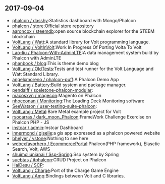 ## 2017-09-04

* [phalcon / dasshy](https://github.com/phalcon/dasshy):Statistics dashboard with Mongo/Phalcon
* [phalcon / store](https://github.com/phalcon/store):Official store repository
* [aaroncox / steemdb](https://github.com/aaroncox/steemdb):open source blockchain explorer for the STEEM blockchain
* [VoltLang / Watt](https://github.com/VoltLang/Watt):A standard library for Volt programming language.
* [VoltLang / VoltInVolt](https://github.com/VoltLang/VoltInVolt):Work In Progress Of Porting Volta To Volt
* [Lao-liu / Phalcon-With-AdminLTE](https://github.com/Lao-liu/Phalcon-With-AdminLTE):A data management system build by Phalcon with AdminLTE
* [phanbook / blog](https://github.com/phanbook/blog):This is theme demo blog
* [VoltLang / OldTests](https://github.com/VoltLang/OldTests):Tests and test runner for the Volt Language and Watt Standard Library.
* [angelxmoreno / phalcon-puff](https://github.com/angelxmoreno/phalcon-puff):A Phalcon Demo App
* [VoltLang / Battery](https://github.com/VoltLang/Battery):Build system and package manager.
* [pendalff / sceletone-phalcon-modular](https://github.com/pendalff/sceletone-phalcon-modular):
* [macosxvn / magecon](https://github.com/macosxvn/magecon):Magento on Phalcon
* [nhocconan / Monitoring](https://github.com/nhocconan/Monitoring):The Loading Deck Monitoring software
* [SeeWatson / user-testing-suite-phalcon](https://github.com/SeeWatson/user-testing-suite-phalcon):
* [VoltLang / Metal](https://github.com/VoltLang/Metal):Bare Metal example project for Volt
* [rsocarras / dark_moon_Phalcon](https://github.com/rsocarras/dark_moon_Phalcon):FrameWork Challenge Exercise on Phalcon PHP - JS
* [instcar / admin](https://github.com/instcar/admin):Instcar Dashboard
* [innermond / giselle](https://github.com/innermond/giselle):a gis app expressed as a phalcon powered website
* [bhelyer / vstone](https://github.com/bhelyer/vstone):Nothing to see here
* [webexfavorhero / EcommercePortal](https://github.com/webexfavorhero/EcommercePortal):Phalcon(PHP framework), Elasctic Search, Volt, AWS
* [shuimoliunianai / Ssp-Spring](https://github.com/shuimoliunianai/Ssp-Spring):Ssp system by Spring
* [suebtas / itphalcon](https://github.com/suebtas/itphalcon):CRUD Project on Phalcon
* [HaiDesu / SCP](https://github.com/HaiDesu/SCP):
* [VoltLang / Charge](https://github.com/VoltLang/Charge):Port of the Charge Game Engine
* [VoltLang / Amp](https://github.com/VoltLang/Amp):Bindings between Volt and C libraries.
